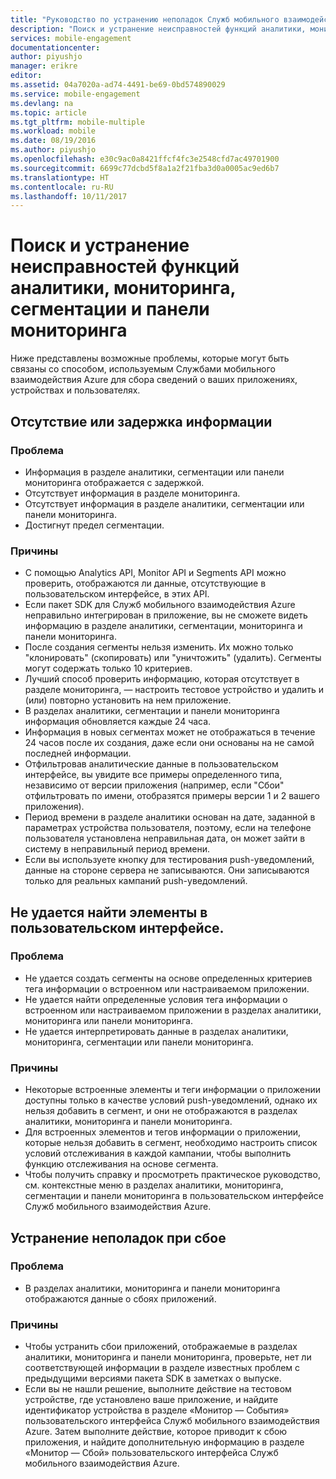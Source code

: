 ```yaml
---
title: "Руководство по устранению неполадок Служб мобильного взаимодействия Azure — аналитика"
description: "Поиск и устранение неисправностей функций аналитики, мониторинга, сегментации и панели мониторинга в Службах мобильного взаимодействия Azure"
services: mobile-engagement
documentationcenter: 
author: piyushjo
manager: erikre
editor: 
ms.assetid: 04a7020a-ad74-4491-be69-0bd574890029
ms.service: mobile-engagement
ms.devlang: na
ms.topic: article
ms.tgt_pltfrm: mobile-multiple
ms.workload: mobile
ms.date: 08/19/2016
ms.author: piyushjo
ms.openlocfilehash: e30c9ac0a8421ffcf4fc3e2548cfd7ac49701900
ms.sourcegitcommit: 6699c77dcbd5f8a1a2f21fba3d0a0005ac9ed6b7
ms.translationtype: HT
ms.contentlocale: ru-RU
ms.lasthandoff: 10/11/2017
---
```

# <a name="troubleshooting-guide-for-analytics-monitoring-segmentation-and-dashboard-issues"></a>Поиск и устранение неисправностей функций аналитики, мониторинга, сегментации и панели мониторинга
Ниже представлены возможные проблемы, которые могут быть связаны со способом, используемым Службами мобильного взаимодействия Azure для сбора сведений о ваших приложениях, устройствах и пользователях.

## <a name="missingdelayed-information"></a>Отсутствие или задержка информации
### <a name="issue"></a>Проблема
* Информация в разделе аналитики, сегментации или панели мониторинга отображается с задержкой.
* Отсутствует информация в разделе мониторинга.
* Отсутствует информация в разделе аналитики, сегментации или панели мониторинга.
* Достигнут предел сегментации.

### <a name="causes"></a>Причины
* С помощью Analytics API, Monitor API и Segments API можно проверить, отображаются ли данные, отсутствующие в пользовательском интерфейсе, в этих API.
* Если пакет SDK для Служб мобильного взаимодействия Azure неправильно интегрирован в приложение, вы не сможете видеть информацию в разделе аналитики, сегментации, мониторинга и панели мониторинга.
* После создания сегменты нельзя изменить. Их можно только "клонировать" (скопировать) или "уничтожить" (удалить). Сегменты могут содержать только 10 критериев.
* Лучший способ проверить информацию, которая отсутствует в разделе мониторинга, — настроить тестовое устройство и удалить и (или) повторно установить на нем приложение.
* В разделах аналитики, сегментации и панели мониторинга информация обновляется каждые 24 часа.
* Информация в новых сегментах может не отображаться в течение 24 часов после их создания, даже если они основаны на не самой последней информации.
* Отфильтровав аналитические данные в пользовательском интерфейсе, вы увидите все примеры определенного типа, независимо от версии приложения (например, если "Сбои" отфильтровать по имени, отобразятся примеры версии 1 и 2 вашего приложения).
* Период времени в разделе аналитики основан на дате, заданной в параметрах устройства пользователя, поэтому, если на телефоне пользователя установлена неправильная дата, он может зайти в систему в неправильный период времени.
* Если вы используете кнопку для тестирования push-уведомлений, данные на стороне сервера не записываются. Они записываются только для реальных кампаний push-уведомлений.

## <a name="cant-locate-items-in-ui"></a>Не удается найти элементы в пользовательском интерфейсе.
### <a name="issue"></a>Проблема
* Не удается создать сегменты на основе определенных критериев тега информации о встроенном или настраиваемом приложении.
* Не удается найти определенные условия тега информации о встроенном или настраиваемом приложении в разделах аналитики, мониторинга или панели мониторинга.
* Не удается интерпретировать данные в разделах аналитики, мониторинга, сегментации или панели мониторинга.

### <a name="causes"></a>Причины
* Некоторые встроенные элементы и теги информации о приложении доступны только в качестве условий push-уведомлений, однако их нельзя добавить в сегмент, и они не отображаются в разделах аналитики, мониторинга и панели мониторинга. 
* Для встроенных элементов и тегов информации о приложении, которые нельзя добавить в сегмент, необходимо настроить список условий отслеживания в каждой кампании, чтобы выполнить функцию отслеживания на основе сегмента.
* Чтобы получить справку и просмотреть практическое руководство, см. контекстные меню в разделах аналитики, мониторинга, сегментации и панели мониторинга в пользовательском интерфейсе Служб мобильного взаимодействия Azure.

## <a name="crash-troubleshooting"></a>Устранение неполадок при сбое
### <a name="issue"></a>Проблема
* В разделах аналитики, мониторинга и панели мониторинга отображаются данные о сбоях приложений.

### <a name="causes"></a>Причины
* Чтобы устранить сбои приложений, отображаемые в разделах аналитики, мониторинга и панели мониторинга, проверьте, нет ли соответствующей информации в разделе известных проблем с предыдущими версиями пакета SDK в заметках о выпуске.
* Если вы не нашли решение, выполните действие на тестовом устройстве, где установлено ваше приложение, и найдите идентификатор устройства в разделе «Монитор — События» пользовательского интерфейса Служб мобильного взаимодействия Azure. Затем выполните действие, которое приводит к сбою приложения, и найдите дополнительную информацию в разделе «Монитор — Сбой» пользовательского интерфейса Служб мобильного взаимодействия Azure. 

